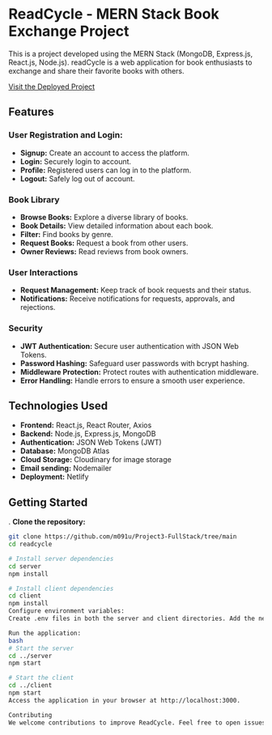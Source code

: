 # ReadCycle - MERN Stack Book Exchange Project

This is a project developed using the MERN Stack (MongoDB, Express.js, React.js, Node.js).
readCycle is a web application for book enthusiasts to exchange and share their favorite books with others.

[Visit the Deployed Project](https://readcycle.netlify.app/)

## Features

### User Registration and Login:

- **Signup:** Create an account to access the platform.
- **Login:** Securely login to account.
- **Profile:** Registered users can log in to the platform.
- **Logout:** Safely log out of account.

### Book Library

- **Browse Books:** Explore a diverse library of books.
- **Book Details:** View detailed information about each book.
- **Filter:** Find books by genre.
- **Request Books:** Request a book from other users.
- **Owner Reviews:** Read reviews from book owners.

### User Interactions

- **Request Management:** Keep track of book requests and their status.
- **Notifications:** Receive notifications for requests, approvals, and rejections.

### Security

- **JWT Authentication:** Secure user authentication with JSON Web Tokens.
- **Password Hashing:** Safeguard user passwords with bcrypt hashing.
- **Middleware Protection:** Protect routes with authentication middleware.
- **Error Handling:** Handle errors to ensure a smooth user experience.

## Technologies Used

- **Frontend:** React.js, React Router, Axios
- **Backend:** Node.js, Express.js, MongoDB
- **Authentication:** JSON Web Tokens (JWT)
- **Database:** MongoDB Atlas
- **Cloud Storage:** Cloudinary for image storage
- **Email sending:** Nodemailer
- **Deployment:** Netlify

## Getting Started

. **Clone the repository:**

```bash
git clone https://github.com/m091u/Project3-FullStack/tree/main
cd readcycle

# Install server dependencies
cd server
npm install

# Install client dependencies
cd client
npm install
Configure environment variables:
Create .env files in both the server and client directories. Add the necessary environment variables for your project, such as MongoDB connection strings, Cloudinary API keys, and JWT secrets.

Run the application:
bash
# Start the server
cd ../server
npm start

# Start the client
cd ../client
npm start
Access the application in your browser at http://localhost:3000.

Contributing
We welcome contributions to improve ReadCycle. Feel free to open issues or submit pull requests.








```
